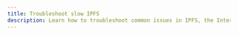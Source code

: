 ```yaml
---
title: Troubleshoot slow IPFS
description: Learn how to troubleshoot common issues in IPFS, the InterPlanetary File System.
---
```

